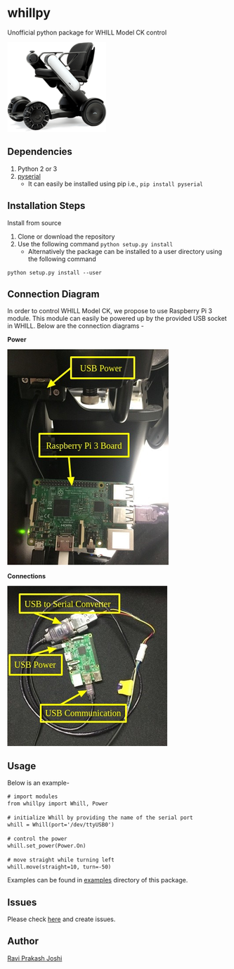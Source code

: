 # whillpy
Unofficial python package for WHILL Model CK control

![WHILL](docs/whill.png)

## Dependencies
1. Python 2 or 3
1. [pyserial](https://pythonhosted.org/pyserial)
    * It can easily be installed using pip i.e., `pip install pyserial`

## Installation Steps
Install from source
1. Clone or download the repository
1. Use the following command `python setup.py install`
      * Alternatively the package can be installed to a user directory using the following command 
```
python setup.py install --user
```
 
## Connection Diagram
In order to control WHILL Model CK, we propose to use Raspberry Pi 3 module. This module can easily be powered up by the provided USB socket in WHILL. Below are the connection diagrams -

**Power**

![power](docs/power.jpg)

**Connections**

![connections](docs/connections.jpg)

## Usage
Below is an example-

```
# import modules
from whillpy import Whill, Power

# initialize Whill by providing the name of the serial port
whill = Whill(port='/dev/ttyUSB0')

# control the power
whill.set_power(Power.On)

# move straight while turning left
whill.move(straight=10, turn=-50)
```
Examples can be found in [examples](examples) directory of this package.

## Issues
Please check [here](https://github.com/ShibataLab/whillpy/issues) and create issues.

## Author
[Ravi Prakash Joshi](https://ravijo.github.io/)
